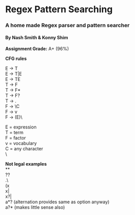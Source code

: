 # Regex Pattern Searching
### A home made Regex parser and pattern searcher
#### By Nash Smith & Konny Shim

**Assignment Grade:** A+ (96%)


**CFG rules**

E -> T\
E -> T|E\
E -> TE\
T -> F\
T -> F*\
T -> F?\
T -> .\
F -> \C\
F -> v\
F -> (E)\

E = expression\
T = term\
F = factor\
v = vocabulary\
C = any character\
\

**Not legal examples** \
** \
?? \
.\ \
(x \
x| \
x?| \
a*? (alternation provides same as option anyway)\
a?* (makes little sense also)

